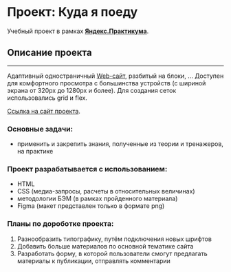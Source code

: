 # Проект: Куда я поеду
Учебный проект в рамках [**Яндекс.Практикума**](https://practicum.yandex.ru/).  

## Описание проекта
---
Адаптивный одностраничный [Web-сайт](), разбитый на блоки, ...
Доступен для комфортного просмотра с большинства устройств (с шириной экрана от 320px до 1280px и более). 
Для создания сеток использовались grid и flex.

[Ссылка на сайт проекта]().

### **Основные задачи:**  
* применить и закрепить знания, полученные из теории и тренажеров, на практике

### **Проект разрабатывается с использованием:**
* HTML 
* CSS (медиа-запросы, расчеты в относительных величинах)
* методологии БЭМ (в рамках пройденного материала)
* Figma (макет представлен только в формате png)

### **Планы по дороботке проекта:**
1. Разнообразить типографику, путём подключения новых шрифтов
2. Добавить больше материалов по основной тематике сайта
3. Разработать форму, в которой пользователи смогут предлагать материалы к публикации, отправлять комментарии
